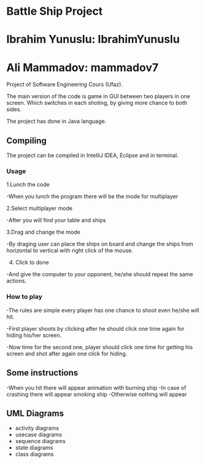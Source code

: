 # Battle Ship Project

# Ibrahim Yunuslu: IbrahimYunuslu

# Ali Mammadov: mammadov7


Project of Software Engineering Cours (Ufaz).

The main version of the code is game in GUI between two players in one screen. Which switches in each shoting, by giving more chance to both sides.

The project has done in Java language.

## Compiling

The project can be compiled in IntelliJ IDEA, Eclipse and in terminal.

### Usage

1.Lunch the code

-When you lunch the program there will be the mode for multiplayer

2.Select multiplayer mode

-After you will find your table and ships

3.Drag and change the mode

-By draging user can place the ships on board and change the ships from horizontal to vertical with right click of the mouse. 

4. Click to done

-And give the computer to your opponent, he/she should repeat the same actions.
 
 ### How to play
 
-The rules are simple every player has one chance to shoot even he/she will hit.
 
-First player shoots by clicking after he should click one time again for hiding his/her screen.
 
-Now time for the second one, player should click one time for getting his screen and shot after again one click for hiding. 

## Some instructions

-When you hit there will appear animation with burning ship
-In case of crashing there will appear smoking ship
-Otherwise nothing will appear

## UML Diagrams

-  activity diagrams
-  usecase diagrams
-  sequence diagrams
-  state diagrams
-  class diagrams
